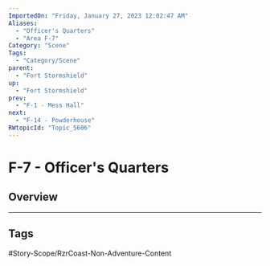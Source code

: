 ```yaml
---
ImportedOn: "Friday, January 27, 2023 12:02:47 AM"
Aliases:
  - "Officer's Quarters"
  - "Area F-7"
Category: "Scene"
Tags:
  - "Category/Scene"
parent:
  - "Fort Stormshield"
up:
  - "Fort Stormshield"
prev:
  - "F-1 - Mess Hall"
next:
  - "F-14 - Powderhouse"
RWtopicId: "Topic_5606"
---
```

# F-7 - Officer's Quarters
## Overview

---
## Tags
#Story-Scope/RzrCoast-Non-Adventure-Content

